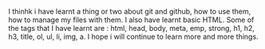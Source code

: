 I thinhk i have learnt a thing or two about git and github, how to use them,
how to manage my files with them.
I also have learnt basic HTML.
Some of the tags that I have learnt are :
html, head, body, meta, emp, strong, h1, h2, h3, title, ol, ul, li, img, a.
I hope i will continue to learn more and more things.
